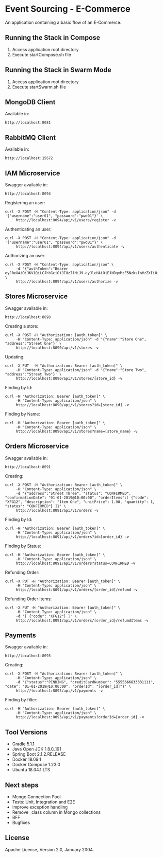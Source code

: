 # Event Sourcing - E-Commerce
An application containing a basic flow of an E-Commerce.

## Running the Stack in Compose
1. Access application root directory
2. Execute startCompose.sh file

## Running the Stack in Swarm Mode
1. Access application root directory
2. Execute startSwarm.sh file

## MongoDB Client
Available in:
~~~
http://localhost:8081
~~~

## RabbitMQ Client
Available in:
~~~
http://localhost:15672
~~~

## IAM Microservice
Swagger available in:
~~~
http://localhost:8094
~~~

Registering an user:
~~~
curl -X POST -H "Content-Type: application/json" -d '{"username":"user01", "password":"pwd01"}' \
     http://localhost:8094/api/v1/users/register -v
~~~

Authenticating an user:
~~~ 
curl -X POST -H "Content-Type: application/json" -d '{"username":"user01", "password":"pwd01"}' \
     http://localhost:8094/api/v1/users/authenticate -v
~~~

Authorizing an user:
~~~
curl -X POST -H "Content-Type: application/json" \
     -d '{"authToken":"Bearer eyJ0eXAiOiJKV1QiLCJhbGciOiJIUzI1NiJ9.eyJleHAiOjE1NDgxMzE5NzksInVzZXIiOiJ1c2VyMDEifQ.yodwPvO4ky2utRVw73yRTlCRtAt9zUFeSfAP8P1q2Y0"}' \
     http://localhost:8094/api/v1/users/authorize -v
~~~

## Stores Microservice
Swagger available in:
~~~
http://localhost:8090
~~~
Creating a store:
~~~ 
curl -X POST -H "Authorization: [auth_token]" \
     -H "Content-Type: application/json" -d '{"name":"Store One", "address":"Street One"}' \
     http://localhost:8090/api/v1/stores -v
~~~
Updating:       
~~~
curl -X PUT  -H "Authorization: Bearer [auth_token]" \
     -H "Content-Type: application/json" -d '{"name":"Store Two", "address":"Street Two"}' \
     http://localhost:8090/api/v1/stores/[store_id} -v
~~~
Finding by Id:   
~~~
curl -H "Authorization: Bearer [auth_token]" \
     -H "Content-Type: application/json" \
     http://localhost:8090/api/v1/stores?id=[store_id] -v
~~~
Finding by Name: 
~~~
curl -H "Authorization: Bearer [auth_token]" \
     -H "Content-Type: application/json" \
     http://localhost:8090/api/v1/stores?name=[store_name} -v
~~~
## Orders Microservice
Swagger available in:
~~~
http://localhost:8091
~~~
Creating:         
~~~
curl -X POST -H "Authorization: Bearer [auth_token]" \
     -H "Content-Type: application/json" \
     -d '{"address":"Street Three", "status": "CONFIRMED", "confirmationDate": "01-01-2019@10:00:00", "orderItems":[ {"code": "XFG12", "description": "Item One", "unitPrice": 1.00, "quantity": 1, "status": "CONFIRMED"} ]}' \
     http://localhost:8091/api/v1/orders -v
~~~
Finding by Id:     
~~~
curl -H "Authorization: Bearer [auth_token]" \
     -H "Content-Type: application/json" \
     http://localhost:8091/api/v1/orders?id=[order_id} -v
~~~
Finding by Status: 
~~~
curl -H "Authorization: Bearer [auth_token]" \
     -H "Content-Type: application/json" \
     http://localhost:8091/api/v1/orders?status=CONFIRMED -v
~~~
Refunding Order:   
~~~
curl -X PUT -H "Authorization: Bearer [auth_token]" \
     -H "Content-Type: application/json" \
     http://localhost:8091/api/v1/orders/[order_id]/refund -v
~~~
Refunding Order Items:    
~~~
curl -X PUT -H "Authorization: Bearer [auth_token]" \
     -H "Content-Type: application/json" \
     -d '[ {"code": "XFG12"} ]' \
     http://localhost:8091/api/v1/orders/[order_id}/refundItems -v
~~~
## Payments
Swagger available in:
~~~
http://localhost:8093
~~~
Creating:         
~~~
curl -X POST -H "Authorization: Bearer [auth_token]" \
     -H "Content-Type: application/json" \
     -d '{"status":"PENDING", "creditCardNumber": "5555666633331111", "date": "01-01-2019@10:00:00", "orderId": "[order_id]"}' \
     http://localhost:8093/api/v1/payments -v
~~~

Finding by filter: 
~~~
curl -H "Authorization: Bearer [auth_token]" \
     -H "Content-Type: application/json" \
     http://localhost:8093/api/v1/payments?orderId=[order_id] -v
~~~

## Tool Versions
- Gradle 5.1.1
- Java Open JDK 1.8.0_191
- Spring Boot 2.1.2.RELEASE
- Docker 18.09.1
- Docker Compose 1.23.0
- Ubuntu 18.04.1 LTS

## Next steps
- Mongo Connection Pool
- Tests: Unit, Integration and E2E
- Improve exception handling
- Remove _class column in Mongo collections
- BFF
- Bugfixes

## License
Apache License, Version 2.0, January 2004.